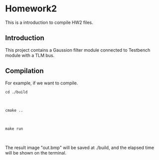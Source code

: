 # Homework2
This is a introduction to compile HW2 files. <br>

## Introduction
This project contains a Gaussion filter module connected to Testbench module with a TLM bus. <br>

## Compilation
For example, if we want to compile.
<br>

    cd ./build 
<br>

    cmake ..
<br>

    make run
<br>

The result image "out.bmp" will be saved at ./build, and the elapsed time will be shown on the terminal. <br>

